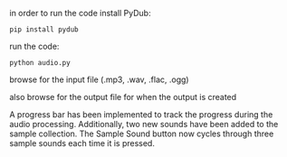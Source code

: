 in order to run the code install PyDub:

    pip install pydub

run the code:

    python audio.py

browse for the input file (.mp3, .wav, .flac, .ogg)

also browse for the output file for when the output is created

A progress bar has been implemented to track the progress during the audio processing.
Additionally, two new sounds have been added to the sample collection.
The Sample Sound button now cycles through three sample sounds each time it is pressed.



